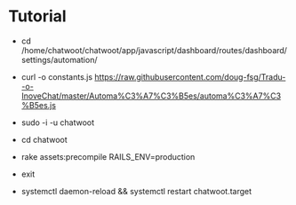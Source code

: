 # Tutorial

- cd /home/chatwoot/chatwoot/app/javascript/dashboard/routes/dashboard/settings/automation/
- curl -o constants.js https://raw.githubusercontent.com/doug-fsg/Tradu--o-InoveChat/master/Automa%C3%A7%C3%B5es/automa%C3%A7%C3%B5es.js

- sudo -i -u chatwoot
- cd chatwoot
- rake assets:precompile RAILS_ENV=production
- exit
- systemctl daemon-reload && systemctl restart chatwoot.target